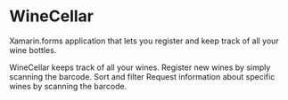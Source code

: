 # WineCellar
Xamarin.forms application that lets you register and keep track of all your wine bottles. 

WineCellar keeps track of all your wines. 
Register new wines by simply scanning the barcode.
Sort and filter
Request information about specific wines by scanning the barcode. 
